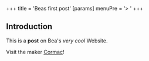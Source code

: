 +++
title = 'Beas first post'
[params]
    menuPre = '> ' 
+++
## Introduction

This is a **post** on Bea's *very cool* Website.

Visit the maker [Cormac](https://google.com)!